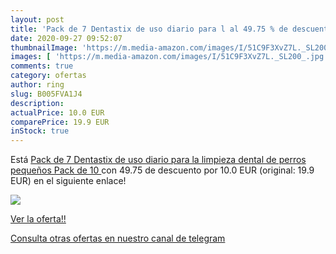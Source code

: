 ```yaml
---
layout: post
title: 'Pack de 7 Dentastix de uso diario para l al 49.75 % de descuento'
date: 2020-09-27 09:52:07
thumbnailImage: 'https://m.media-amazon.com/images/I/51C9F3XvZ7L._SL200_.jpg'
images: [ 'https://m.media-amazon.com/images/I/51C9F3XvZ7L._SL200_.jpg' ]
comments: true
category: ofertas
author: ring
slug: B005FVA1J4
description:
actualPrice: 10.0 EUR
comparePrice: 19.9 EUR
inStock: true
---
```


Está [Pack de 7 Dentastix de uso diario para la limpieza dental de perros pequeños  Pack de 10 ](https://www.amazon.com/dp/B005FVA1J4/?tag=redken08-20) con 49.75 de descuento por 10.0 EUR (original: 19.9 EUR) en el siguiente enlace!

[![](https://m.media-amazon.com/images/I/51C9F3XvZ7L._SL200_.jpg)](https://www.amazon.com/dp/B005FVA1J4/?tag=redken08-20)

[Ver la oferta!!](https://www.amazon.com/dp/B005FVA1J4/?tag=redken08-20)

[Consulta otras ofertas en nuestro canal de telegram](https://t.me/s/ofertas25)
